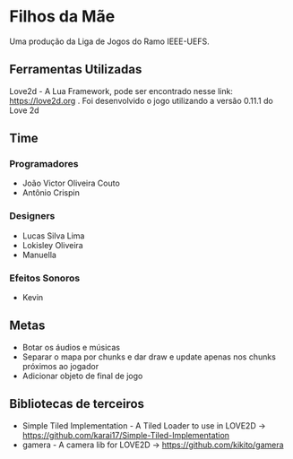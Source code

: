 # Filhos da Mãe

Uma produção da Liga de Jogos do Ramo IEEE-UEFS.

## Ferramentas Utilizadas

Love2d - A Lua Framework, pode ser encontrado nesse link: https://love2d.org . Foi desenvolvido o jogo utilizando a versão 0.11.1 do Love 2d

## Time

### Programadores

* João Victor Oliveira Couto
* Antônio Crispin

### Designers

* Lucas Silva Lima
* Lokisley Oliveira
* Manuella

### Efeitos Sonoros

* Kevin

## Metas

* Botar os áudios e músicas
* Separar o mapa por chunks e dar draw e update apenas nos chunks próximos ao jogador
* Adicionar objeto de final de jogo

## Bibliotecas de terceiros

* Simple Tiled Implementation - A Tiled Loader to use in LOVE2D -> <https://github.com/karai17/Simple-Tiled-Implementation>
* gamera - A camera lib for LOVE2D -> <https://github.com/kikito/gamera>
